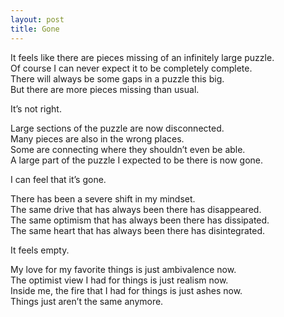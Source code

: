 ```yaml
---
layout: post
title: Gone
---
```

It feels like there are pieces missing of an infinitely large puzzle. <br>
Of course I can never expect it to be completely complete. <br>
There will always be some gaps in a puzzle this big. <br>
But there are more pieces missing than usual.

It’s not right.

Large sections of the puzzle are now disconnected. <br>
Many pieces are also in the wrong places. <br>
Some are connecting where they shouldn’t even be able. <br>
A large part of the puzzle I expected to be there is now gone.

I can feel that it’s gone.

There has been a severe shift in my mindset. <br>
The same drive that has always been there has disappeared. <br>
The same optimism that has always been there has dissipated. <br>
The same heart that has always been there has disintegrated.

It feels empty.

My love for my favorite things is just ambivalence now. <br>
The optimist view I had for things is just realism now. <br>
Inside me, the fire that I had for things is just ashes now. <br>
Things just aren’t the same anymore.
